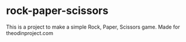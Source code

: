 # rock-paper-scissors

This is a project to make a simple Rock, Paper, Scissors game. Made for theodinproject.com

